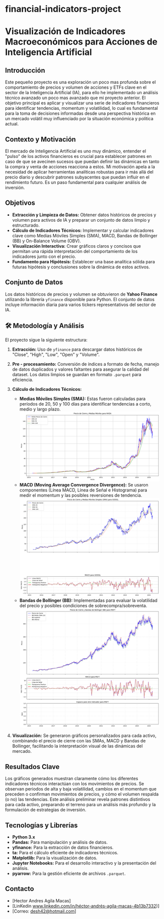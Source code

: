 # financial-indicators-project

# Visualización de Indicadores Macroeconómicos para Acciones de Inteligencia Artificial


## Introducción 

Este pequeño proyecto es una exploración un poco mas profunda sobre el comportamiento de precios y volumen de acciones y ETFs clave en el sector de la Inteligencia Artificial (IA), para ello he implementado un análisis técnico avanzado un poco mas avanzado que mi proyecto anterior. El objetivo principal es aplicar y visualizar una serie de indicadores financieros para identificar tendencias, momentum y volatilidad, lo cual es fundamental para la toma de decisiones informadas desde una perspectiva histórica en un mercado volátil muy influenciado por la situación económica y política actual.

## Contexto y Motivación

El mercado de Inteligencia Artificial es uno muy dinámico, entender el "pulso" de los activos financieros es crucial para establecer patrones en caso de que se avecinen sucesos que puedan definir las dinámicas en tanto la compra y venta de acciones reacciona a estos. Mi motivación apela a la necesidad de aplicar herramientas analíticas robustas para ir más allá del precio diario y descubrir patrones subyacentes que puedan influir en el rendimiento futuro. Es un paso fundamental para cualquier análisis de inversión.

## Objetivos

* **Extracción y Limpieza de Datos:** Obtener datos históricos de precios y volumen para activos de IA y preparar un conjunto de datos limpio y estructurado.
* **Cálculo de Indicadores Técnicos:** Implementar y calcular indicadores clave como Medias Móviles Simples (SMA), MACD, Bandas de Bollinger (BB) y On-Balance Volume (OBV).
* **Visualización Interactiva:** Crear gráficos claros y concisos que permitan una rápida interpretación del comportamiento de los indicadores junto con el precio.
* **Fundamento para Hipótesis:** Establecer una base analítica sólida para futuras hipótesis y conclusiones sobre la dinámica de estos activos.

## Conjunto de Datos

Los datos históricos de precios y volumen se obtuvieron de **Yahoo Finance** utilizando la librería `yfinance` disponible para Python. El conjunto de datos incluye información diaria para varios tickers representativos del sector de IA.

## 🛠️ Metodología y Análisis

El proyecto sigue la siguiente estructura:

1.  **Extracción:** Uso de `yfinance` para descargar datos históricos de "Close", "High", "Low", "Open" y "Volume".
2.  **Pre - procesamiento:** Conversión de índices a formato de fecha, manejo de datos duplicados y valores faltantes para asegurar la calidad del dataset. Los datos limpios se guardan en formato `.parquet` para eficiencia.
3.  **Cálculo de Indicadores Técnicos:**
    * **Medias Móviles Simples (SMA):** Estas fueron calculadas para períodos de 20, 50 y 100 días para identificar tendencias a corto, medio y largo plazo.
    ![Ejemplo](sma_nvda.png "SMA para NVIDIA")
    * **MACD (Moving Average Convergence Divergence):** Se usaron componentes (Línea MACD, Línea de Señal e Histograma) para medir el momentum y las posibles reversiones de tendencia.
    ![Ejemplo](sma_macd_google.png "SMA y MACD para GOOGLE")
    * **Bandas de Bollinger (BB):** Implementadas para evaluar la volatilidad del precio y posibles condiciones de sobrecompra/sobreventa.
    ![Ejemplo](bb_msft.png "BB para Microsoft")
   

4.  **Visualización:** Se generaron gráficos personalizados para cada activo, combinando el precio de cierre con las SMAs, MACD y Bandas de Bollinger, facilitando la interpretación visual de las dinámicas del mercado.

## Resultados Clave

Los gráficos generados muestran claramente cómo los diferentes indicadores técnicos interactúan con los movimientos de precios. Se observan periodos de alta y baja volatilidad, cambios en el momentum que preceden o confirman movimientos de precios, y cómo el volumen respalda (o no) las tendencias. Este análisis preliminar revela patrones distintivos para cada activo, preparando el terreno para un análisis más profundo y la formulación de estrategias de inversión.

## Tecnologías y Librerías

* **Python 3.x**
* **Pandas:** Para manipulación y análisis de datos.
* **yfinance:** Para la extracción de datos financieros.
* **ta:** Para el cálculo eficiente de indicadores técnicos.
* **Matplotlib:** Para la visualización de datos.
* **Jupyter Notebooks:** Para el desarrollo interactivo y la presentación del análisis.
* **pyarrow:** Para la gestión eficiente de archivos `.parquet`.

## Contacto

* [Hector Andres Agila Macas]
* [LinKedin www.linkedin.com/in/héctor-andrés-agila-macas-4b13b7332)]
* [Correo: desh42@hotmail.com]